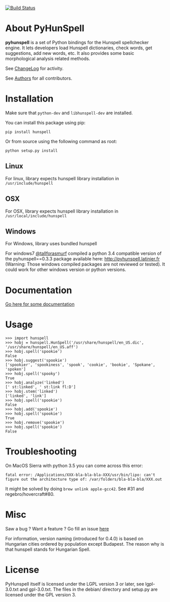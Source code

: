 [![Build Status](https://travis-ci.org/blatinier/pyhunspell.png)](https://travis-ci.org/blatinier/pyhunspell)

# About PyHunSpell

**pyhunspell** is a set of Python bindings for the Hunspell spellchecker
engine. It lets developers load Hunspell dictionaries, check words, get
suggestions, add new words, etc. It also provides some basic morphological
analysis related methods.

See [ChangeLog](https://github.com/blatinier/pyhunspell/blob/master/CHANGELOG.md) for activity.

See [Authors](https://github.com/blatinier/pyhunspell/blob/master/AUTHORS.md) for all contributors.

# Installation

Make sure that `python-dev` and `libhunspell-dev` are installed.

You can install this package using pip:

```
pip install hunspell
```

Or from source using the following command as root:

```
python setup.py install
```

## Linux
For linux, library expects hunspell library installation in ```/usr/include/hunspell```

## OSX
For OSX, library expects hunspell library installation in ```/usr/local/include/hunspell```

## Windows
For Windows, library uses bundled hunspell

For windows7 [@tallforasmurf](https://github.com/tallforasmurf) compiled a python 3.4 compatible version of the pyhunspell==0.3.3 package available here: http://pyhunspell.latinier.fr
(Warning: Those windows compiled packages are not reviewed or tested). It could work for other windows version or python versions.

# Documentation

[Go here for some documentation](https://github.com/blatinier/pyhunspell/wiki/Documentation)

# Usage
```
>>> import hunspell
>>> hobj = hunspell.HunSpell('/usr/share/hunspell/en_US.dic', '/usr/share/hunspell/en_US.aff')
>>> hobj.spell('spookie')
False
>>> hobj.suggest('spookie')
['spookier', 'spookiness', 'spook', 'cookie', 'bookie', 'Spokane', 'spoken']
>>> hobj.spell('spooky')
True
>>> hobj.analyze('linked')
[' st:linked', ' st:link fl:D']
>>> hobj.stem('linked')
['linked', 'link']
>>> hobj.spell('spookie')
False
>>> hobj.add('spookie')
>>> hobj.spell('spookie')
True
>>> hobj.remove('spookie')
>>> hobj.spell('spookie')
False
```

# Troubleshooting

On MacOS Sierra with python 3.5 you can come across this error:
```
fatal error: /Applications/XXX-bla-bla-bla-XXX/usr/bin/lipo: can't figure out the architecture type of: /var/folders/bla-bla-bla/XXX.out
```
It might be solved by doing `brew unlink apple-gcc42`. See #31 and regebro/hovercraft#80.

# Misc

Saw a bug ? Want a feature ? Go fill an issue [here](https://github.com/blatinier/pyhunspell/issues)

For information, version naming (introduced for 0.4.0) is based on Hungarian cities ordered by population except Budapest.
The reason why is that hunspell stands for Hungarian Spell.

# License

PyHunspell itself is licensed under the LGPL version 3 or later, see
lgpl-3.0.txt and gpl-3.0.txt. The files in the debian/ directory and setup.py
are licensed under the GPL version 3.
